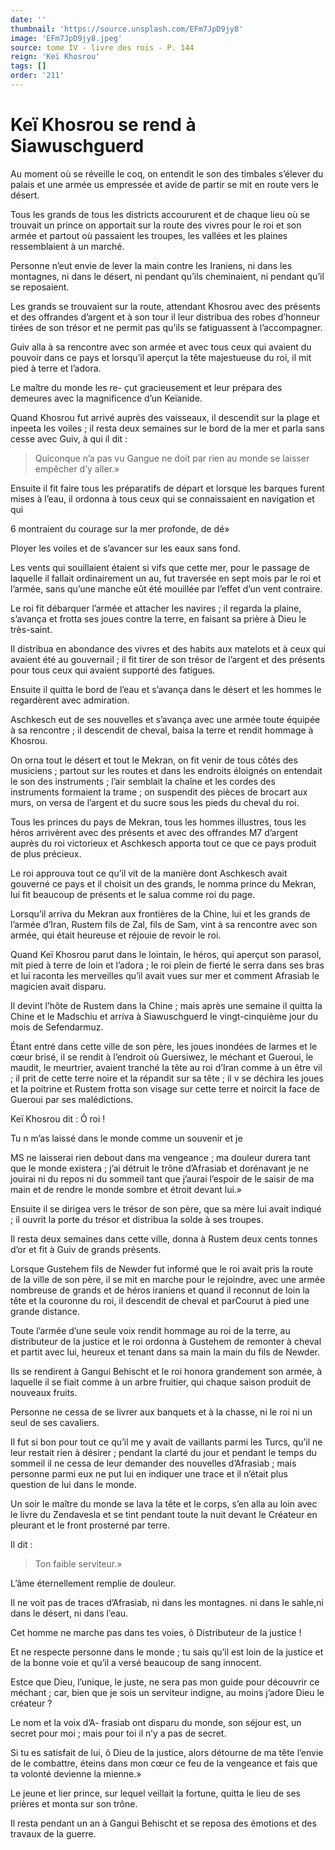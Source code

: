 ```yaml
---
date: ''
thumbnail: 'https://source.unsplash.com/EFm7JpD9jy8'
image: 'EFm7JpD9jy8.jpeg'
source: tome IV - livre des rois - P. 144
reign: 'Keï Khosrou'
tags: []
order: '211'
---
```


# Keï Khosrou se rend à Siawuschguerd

Au moment où se réveille le coq, on entendit le son des timbales s’élever du palais et une armée us empressée et avide de partir se mit en route vers le désert.

Tous les grands de tous les districts accoururent et de chaque lieu où se trouvait un prince on apportait sur la route des vivres pour le roi et son armée et partout où passaient les troupes, les vallées et les plaines ressemblaient à un marché.

Personne n’eut envie de lever la main contre les Iraniens, ni dans les montagnes, ni dans le désert, ni pendant qu’ils cheminaient, ni pendant qu’il se reposaient.

Les grands se trouvaient sur la route, attendant Khosrou avec des présents et des offrandes d’argent et à son tour il leur distribua des robes d’honneur tirées de son trésor et ne permit pas qu’ils se fatiguassent à l’accompagner.

Guiv alla à sa rencontre avec son armée et avec tous ceux qui avaient du pouvoir dans ce pays et lorsqu’il aperçut la tête majestueuse du roi, il mit pied à terre et l’adora.

Le maître du monde les re-
çut gracieusement et leur prépara des demeures avec la magnificence d’un Keïanide.

Quand Khosrou fut arrivé auprès des vaisseaux, il descendit sur la plage et inpeeta les voiles ; il resta deux semaines sur le bord de la mer et parla sans cesse avec Guiv, à qui il dit :

> Quiconque n’a pas vu Gangue ne doit par rien au monde se laisser empêcher d’y aller.»

Ensuite il fit faire tous les préparatifs de départ et lorsque les barques furent mises à l’eau, il ordonna à tous ceux qui se connaissaient en navigation et qui

6 montraient du courage sur la mer profonde, de dé»

Ployer les voiles et de s’avancer sur les eaux sans fond.

Les vents qui souillaient étaient si vifs que cette mer, pour le passage de laquelle il fallait ordinairement un au, fut traversée en sept mois par le roi et l’armée, sans qu’une manche eût été mouillée par l’effet d’un vent contraire.

Le roi fit débarquer l’armée et attacher les navires ; il regarda la plaine, s’avança et frotta ses joues contre la terre, en faisant sa prière à Dieu le très-saint.

Il distribua en abondance des vivres et des habits aux matelots et à ceux qui avaient été au gouvernail ; il fit tirer de son trésor de l’argent et des présents pour tous ceux qui avaient supporté des fatigues.

Ensuite il quitta le bord de l’eau et s’avança dans le désert et les hommes le regardèrent avec admiration.

Aschkesch eut de ses nouvelles et s’avança avec une armée toute équipée à sa rencontre ; il descendit de cheval, baisa la terre et rendit hommage à Khosrou.

On orna tout le désert et tout le Mekran, on fit venir de tous côtés des musiciens ; partout sur les routes et dans les endroits éloignés on entendait le son des instruments ; l’air semblait la chaîne et les cordes des instruments formaient la trame ; on suspendit des pièces de brocart aux murs, on versa de l’argent et du sucre sous les pieds du cheval du roi.

Tous les princes du pays de Mekran, tous les hommes illustres, tous les héros arrivèrent avec des présents et avec des offrandes M7 d’argent auprès du roi victorieux et Aschkesch apporta tout ce que ce pays produit de plus précieux.

Le roi approuva tout ce qu’il vit de la manière dont Aschkesch avait gouverné ce pays et il choisit un des grands, le nomma prince du Mekran, lui fit beaucoup de présents et le salua comme roi du page.

Lorsqu’il arriva du Mekran aux frontières de la Chine, lui et les grands de l’armée d’Iran, Rustem fils de Zal, fils de Sam, vint à sa rencontre avec son armée, qui était heureuse et réjouie de revoir le roi.

Quand Keï Khosrou parut dans le lointain, le héros, qui aperçut son parasol, mit pied à terre de loin et l’adora ; le roi plein de fierté le serra dans ses bras et lui raconta les merveilles qu’il avait vues sur mer et comment Afrasiab le magicien avait disparu.

Il devint l’hôte de Rustem dans la Chine ; mais après une semaine il quitta la Chine et le Madschiu et arriva à Siawuschguerd le vingt-cinquième jour du mois de Sefendarmuz.

Étant entré dans cette ville de son père, les joues inondées de larmes et le cœur brisé, il se rendit à l’endroit où Guersiwez, le méchant et Gueroui, le maudit, le meurtrier, avaient tranché la tête au roi d’Iran comme à un être vil ; il prit de cette terre noire et la répandit sur sa tête ; il v se déchira les joues et la poitrine et Rustem frotta son visage sur cette terre et noircit la face de Gueroui par ses malédictions.

Keï Khosrou dit : Ô roi !

Tu n m’as laissé dans le monde comme un souvenir et je

MS ne laisserai rien debout dans ma vengeance ; ma douleur durera tant que le monde existera ; j’ai détruit le trône d’Afrasiab et dorénavant je ne jouirai ni du repos ni du sommeil tant que j’aurai l’espoir de le saisir de ma main et de rendre le monde sombre et étroit devant lui.»

Ensuite il se dirigea vers le trésor de son père, que sa mère lui avait indiqué ; il ouvrit la porte du trésor et distribua la solde à ses troupes.

Il resta deux semaines dans cette ville, donna à Rustem deux cents tonnes d’or et fit à Guiv de grands présents.

Lorsque Gustehem fils de Newder fut informé que le roi avait pris la route de la ville de son père, il se mit en marche pour le rejoindre, avec une armée nombreuse de grands et de héros iraniens et quand il reconnut de loin la tête et la couronne du roi, il descendit de cheval et parCourut à pied une grande distance.

Toute l’armée d’une seule voix rendit hommage au roi de la terre, au distributeur de la justice et le roi ordonna à Gustehem de remonter à cheval et partit avec lui, heureux et tenant dans sa main la main du fils de Newder.

Ils se rendirent à Gangui Behischt et le roi honora grandement son armée, à laquelle il se fiait comme à un arbre fruitier, qui chaque saison produit de nouveaux fruits.

Personne ne cessa de se livrer aux banquets et à la chasse, ni le roi ni un seul de ses cavaliers.

Il fut si bon pour tout ce qu’il me y avait de vaillants parmi les Turcs, qu’il ne leur restait rien à désirer ; pendant la clarté du jour et pendant le temps du sommeil il ne cessa de leur demander des nouvelles d’Afrasiab ; mais personne parmi eux ne put lui en indiquer une trace et il n’était plus question de lui dans le monde.

Un soir le maître du monde se lava la tête et le corps, s’en alla au loin avec le livre du Zendavesla et se tint pendant toute la nuit devant le Créateur en pleurant et le front prosterné par terre.

Il dit :

> Ton faible serviteur.»

L’âme éternellement remplie de douleur.

Il ne voit pas de traces d’Afrasiab, ni dans les montagnes. ni dans le sahle,ni dans le désert, ni dans l’eau.

Cet homme ne marche pas dans tes voies, ô Distributeur de la justice !

Et ne respecte personne dans le monde ; tu sais qu’il est loin de la justice et de la bonne voie et qu’il a versé beaucoup de sang innocent.

Estce que Dieu, l’unique, le juste, ne sera pas mon guide pour découvrir ce méchant ; car, bien que je sois un serviteur indigne, au moins j’adore Dieu le créateur ?

Le nom et la voix d’A-
frasiab ont disparu du monde, son séjour est, un secret pour moi ; mais pour toi il n’y a pas de secret.

Si tu es satisfait de lui, ô Dieu de la justice, alors détourne de ma tête l’envie de le combattre, éteins dans mon cœur ce feu de la vengeance et fais que ta volonté devienne la mienne.»

Le jeune et lier prince, sur lequel veillait la fortune, quitta le lieu de ses prières et monta sur son trône.

Il resta pendant un an à Gangui Behischt et se reposa des émotions et des travaux de la guerre.
